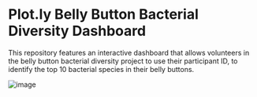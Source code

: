# Plot.ly Belly Button Bacterial Diversity Dashboard

This repository features an interactive dashboard that allows volunteers in the belly button bacterial diversity project to use their participant ID, to identify the top 10 bacterial species in their belly buttons.       

![image](https://user-images.githubusercontent.com/90944163/160298661-c25f5ff8-e9a9-454c-98b8-b85a50f025de.png)
